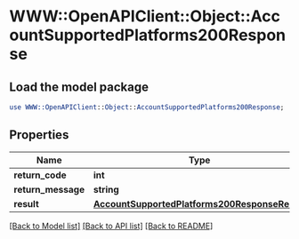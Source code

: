 # WWW::OpenAPIClient::Object::AccountSupportedPlatforms200Response

## Load the model package
```perl
use WWW::OpenAPIClient::Object::AccountSupportedPlatforms200Response;
```

## Properties
Name | Type | Description | Notes
------------ | ------------- | ------------- | -------------
**return_code** | **int** |  | [optional] 
**return_message** | **string** |  | [optional] 
**result** | [**AccountSupportedPlatforms200ResponseResult**](AccountSupportedPlatforms200ResponseResult.md) |  | [optional] 

[[Back to Model list]](../README.md#documentation-for-models) [[Back to API list]](../README.md#documentation-for-api-endpoints) [[Back to README]](../README.md)


